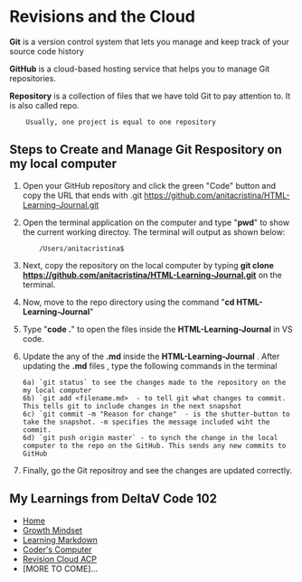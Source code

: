 # Revisions and the Cloud

**Git** is a version control system that lets you manage and keep track of your source code history

**GitHub** is a cloud-based hosting service that helps you to manage Git repositories.

**Repository** is a collection of files that we have told Git to pay attention to. It is also called repo.

        Usually, one project is equal to one repository
        
 ## Steps to Create and Manage Git Respository on my local computer
 
 1) Open your GitHub repository and click the green "Code" button and copy the URL that ends with .git
           https://github.com/anitacristina/HTML-Learning-Journal.git
           
 2) Open the terminal application on the computer and type "**pwd**" to show the current working directoy. The terminal will output as shown below:
 
            /Users/anitacristina$
            
 3) Next, copy the repository on the local computer by typing **git clone https://github.com/anitacristina/HTML-Learning-Journal.git** on the terminal.
 
 4) Now, move to the repo directory using the command "**cd HTML-Learning-Journal**"
 
 5) Type "**code .**" to open the files inside the **HTML-Learning-Journal** in VS code. 
 
 6) Update the any of the **.md** inside the **HTML-Learning-Journal** . After updating the **.md** files , type the following commands in the terminal
 
        6a) `git status` to see the changes made to the repository on the my local computer
        6b) `git add <filename.md>  - to tell git what changes to commit. This tells git to include changes in the next snapshot
        6c) `git commit -m "Reason for change"  - is the shutter-button to take the snapshot. -m specifies the message included wiht the commit.
        6d) `git push origin master` - to synch the change in the local computer to the repo on the GitHub. This sends any new commits to GitHub
        
  7) Finally, go the Git repositroy and see the changes are updated correctly.
 
 ## My Learnings from DeltaV Code 102
 
- [Home](README.md)
- [Growth Mindset](GROWTH_MINDSET.md)
- [Learning Markdown](LEARNING_MARKDOWN.md)
- [Coder's Computer](CODERS_COMPUTER.md)
- [Revision Cloud ACP](REVISION_CLOUD.md)
- [MORE TO COME]...

  
